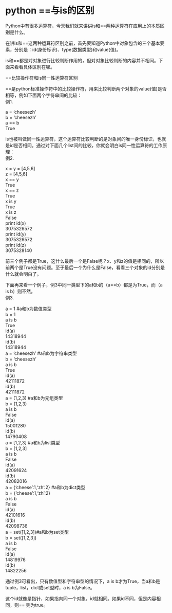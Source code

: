 # python ==与is的区别

Python中有很多运算符，今天我们就来讲讲is和==两种运算符在应用上的本质区别是什么。

在讲is和==这两种运算符区别之前，首先要知道Python中对象包含的三个基本要素，分别是：id(身份标识)、type(数据类型)和value(值)。

is和==都是对对象进行比较判断作用的，但对对象比较判断的内容并不相同。下面来看看具体区别在哪。

==比较操作符和is同一性运算符区别

==是python标准操作符中的比较操作符，用来比较判断两个对象的value(值)是否相等，例如下面两个字符串间的比较：<br/>
例1.

> 
<p>a = ‘cheesezh’<br/>
b = ‘cheesezh’<br/>
a == b<br/>
True</p>


is也被叫做同一性运算符，这个运算符比较判断的是对象间的唯一身份标识，也就是id是否相同。通过对下面几个list间的比较，你就会明白is同一性运算符的工作原理：<br/>
例2.

> 
<p>x = y = [4,5,6]<br/>
z = [4,5,6]<br/>
x == y<br/>
True<br/>
x == z<br/>
True<br/>
x is y<br/>
True<br/>
x is z<br/>
False<br/>
print id(x)<br/>
3075326572<br/>
print id(y)<br/>
3075326572<br/>
print id(z)<br/>
3075328140</p>


前三个例子都是True，这什么最后一个是False呢？x、y和z的值是相同的，所以前两个是True没有问题。至于最后一个为什么是False，看看三个对象的id分别是什么就会明白了。

下面再来看一个例子，例3中同一类型下的a和b的（a==b）都是为True，而（a is b）则不然。<br/>
例3.

> 
<p>a = 1 #a和b为数值类型<br/>
b = 1<br/>
a is b<br/>
True<br/>
id(a)<br/>
14318944<br/>
id(b)<br/>
14318944<br/>
a = ‘cheesezh’ #a和b为字符串类型<br/>
b = ‘cheesezh’<br/>
a is b<br/>
True<br/>
id(a)<br/>
42111872<br/>
id(b)<br/>
42111872<br/>
a = (1,2,3) #a和b为元组类型<br/>
b = (1,2,3)<br/>
a is b<br/>
False<br/>
id(a)<br/>
15001280<br/>
id(b)<br/>
14790408<br/>
a = [1,2,3] #a和b为list类型<br/>
b = [1,2,3]<br/>
a is b<br/>
False<br/>
id(a)<br/>
42091624<br/>
id(b)<br/>
42082016<br/>
a = {‘cheese’:1,‘zh’:2} #a和b为dict类型<br/>
b = {‘cheese’:1,‘zh’:2}<br/>
a is b<br/>
False<br/>
id(a)<br/>
42101616<br/>
id(b)<br/>
42098736<br/>
a = set([1,2,3])#a和b为set类型<br/>
b = set([1,2,3])<br/>
a is b<br/>
False<br/>
id(a)<br/>
14819976<br/>
id(b)<br/>
14822256</p>


通过例3可看出，只有数值型和字符串型的情况下，a is b才为True，当a和b是tuple，list，dict或set型时，a is b为False。

这个id就像是指针，如果指向同一个对象，id就相同。如果id不同，但是内容相同，则== 则为true。
